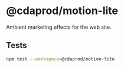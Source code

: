 # @cdaprod/motion-lite

Ambient marketing effects for the web site.

## Tests

```bash
npm test --workspace=@cdaprod/motion-lite
```
